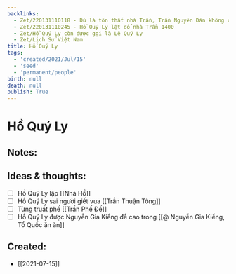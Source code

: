 ```yaml
---
backlinks:
  - Zet/220131110118 - Dù là tôn thất nhà Trần, Trần Nguyên Đán không chống Hồ Quý Ly
  - Zet/220131110245 - Hồ Quý Ly lật đổ nhà Trần 1400
  - Zet/Hồ Quý Ly còn được gọi là Lê Quý Ly
  - Zet/Lịch Sử Việt Nam
title: Hồ Quý Ly
tags:
  - 'created/2021/Jul/15'
  - 'seed'
  - 'permanent/people'
birth: null
death: null
publish: True
---
```

# Hồ Quý Ly

## Notes:


## Ideas & thoughts:
- [ ] Hồ Quý Ly lập [[Nhà Hồ]]
- [ ] Hồ Quý Ly sai người giết vua [[Trần Thuận Tông]]
- [ ] Từng truất phế [[Trần Phế Đế]]
- [ ] Hồ Quý Ly được Nguyễn Gia Kiểng đề cao trong [[@ Nguyễn Gia Kiểng, Tổ Quốc ăn ăn]]

## Created:
- [[2021-07-15]]
